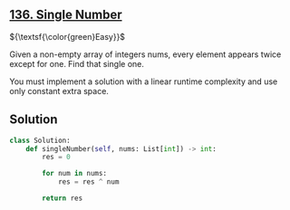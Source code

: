 ## [136. Single Number](https://leetcode.com/problems/single-number/)

${\textsf{\color{green}Easy}}$

Given a non-empty array of integers nums, every element appears twice except for one. Find that single one.

You must implement a solution with a linear runtime complexity and use only constant extra space.

## Solution
```python
class Solution:
    def singleNumber(self, nums: List[int]) -> int:
        res = 0

        for num in nums:
            res = res ^ num

        return res
```
